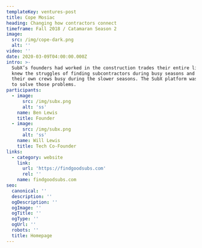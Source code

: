 ```yaml
---
templateKey: ventures-post
title: Cope Mosiac
heading: Changing how contractors connect
timeframe: Fall 2018 / Catamaran Season 2
image:
  src: /img/cope-dark.png
  alt: ''
video: ''
date: 2020-03-09T04:00:00.000Z
intro: >-
  SubX’s founders had worked in the construction trades their entire lives and
  knew the struggles of finding subcontractors during busy seasons and keeping
  their own crews busy during the slower seasons. The SubX platform was created
  to solve those problems.
participants:
  - image:
      src: /img/subx.png
      alt: 'ss'
    name: Ben Lewis
    title: Founder
  - image:
      src: /img/subx.png
      alt: 'ss'
    name: Will Lewis
    title: Tech Co-Founder
links:
  - category: website
    link:
      url: 'https://findgoodsubs.com'
      rel: ''
    name: findgoodsubs.com
seo:
  canonical: ''
  description: ''
  ogDescription: ''
  ogImage: ''
  ogTitle: ''
  ogType: ''
  ogUrl: ''
  robots: ''
  title: Homepage
---
```


